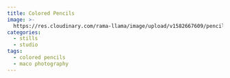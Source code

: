 ```yaml
---
title: Colored Pencils
image: >-
  https://res.cloudinary.com/rama-llama/image/upload/v1582667609/pencils_avluen.jpg
categories:
  - stills
  - studio
tags:
  - colored pencils
  - maco photography
---
```


